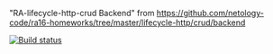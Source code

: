 "RA-lifecycle-http-crud Backend" 
from https://github.com/netology-code/ra16-homeworks/tree/master/lifecycle-http/crud/backend

[![Build status](https://ci.appveyor.com/api/projects/status/r6chffftrjta6nde?svg=true)](https://ci.appveyor.com/project/anikolaevski/ra-lifecycle-http-crud)
